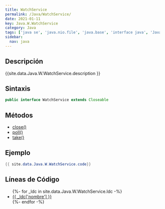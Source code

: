 ```yaml
---
title: WatchService
permalink: /Java/WatchService/
date: 2021-01-11
key: Java.W.WatchService
category: Java
tags: ['java se', 'java.nio.file', 'java.base', 'interface java', 'Java 1.7']
sidebar: 
  nav: java
---
```


## Descripción
{{site.data.Java.W.WatchService.description }}

## Sintaxis
~~~java
public interface WatchService extends Closeable
~~~

## Métodos
* [close()](/Java/WatchService/close/)
* [poll()](/Java/WatchService/poll/)
* [take()](/Java/WatchService/take/)

## Ejemplo
~~~java
{{ site.data.Java.W.WatchService.code}}
~~~

## Líneas de Código
<ul>
{%- for _ldc in site.data.Java.W.WatchService.ldc -%}
   <li>
       <a href="{{_ldc['url'] }}">{{ _ldc['nombre'] }}</a>
   </li>
{%- endfor -%}
</ul>

